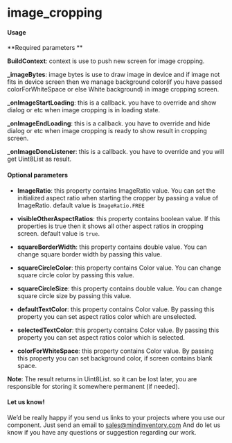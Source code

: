 # image_cropping

#### Usage

**Required parameters **

**BuildContext**: context is use to push new screen for image cropping.

**_imageBytes**: image bytes is use to draw image in device and if image not fits in device screen then we manage background color(if you have passed colorForWhiteSpace or else White background) in image cropping screen.

**_onImageStartLoading**: this is a callback. you have to override and show dialog or etc when image cropping is in loading state.

**_onImageEndLoading**: this is a callback. you have to override and hide dialog or etc when image cropping is ready to show result in cropping screen.

**_onImageDoneListener**: this is a callback. you have to override and you will get Uint8List as result.

#### Optional parameters

- **ImageRatio**: this property contains ImageRatio value. You can set the initialized aspect ratio when starting the cropper by passing a value of ImageRatio. default value is `ImageRatio.FREE`

- **visibleOtherAspectRatios**: this property contains boolean value. If this properties is true then it shows all other aspect ratios in cropping screen. default value is `true`.

- **squareBorderWidth**: this property contains double value. You can change square border width by passing this value.

- **squareCircleColor**: this property contains Color value. You can change square circle color by passing this value.

- **squareCircleSize**: this property contains double value. You can change square circle size by passing this value.

- **defaultTextColor**: this property contains Color value. By passing this property you can set aspect ratios color which are unselected.

- **selectedTextColor**: this property contains Color value. By passing this property you can set aspect ratios color which is selected.

- **colorForWhiteSpace**: this property contains Color value. By passing this property you can set background color, if screen contains blank space.

**Note**:
The result returns in Uint8List. so it can be lost later, you are responsible for storing it somewhere permanent (if needed).


#### Let us know!
We’d be really happy if you send us links to your projects where you use our component. Just send an email to sales@mindinventory.com And do let us know if you have any questions or suggestion regarding our work.